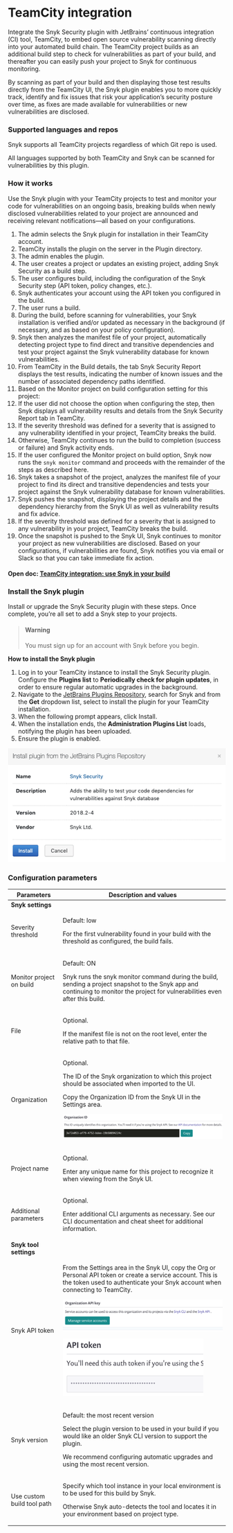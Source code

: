 # TeamCity integration

Integrate the Snyk Security plugin with JetBrains’ continuous integration (CI) tool, TeamCity, to embed open source vulnerability scanning directly into your automated build chain. The TeamCity project builds as an additional build step to check for vulnerabilities as part of your build, and thereafter you can easily push your project to Snyk for continuous monitoring.

By scanning as part of your build and then displaying those test results directly from the TeamCity UI, the Snyk plugin enables you to more quickly track, identify and fix issues that risk your application’s security posture over time, as fixes are made available for vulnerabilities or new vulnerabilities are disclosed.

### Supported languages and repos

Snyk supports all TeamCity projects regardless of which Git repo is used.

All languages supported by both TeamCity and Snyk can be scanned for vulnerabilities by this plugin.

### How it works

Use the Snyk plugin with your TeamCity projects to test and monitor your code for vulnerabilities on an ongoing basis, breaking builds when newly disclosed vulnerabilities related to your project are announced and receiving relevant notifications—all based on your configurations.

1. The admin selects the Snyk plugin for installation in their TeamCity account.
2. TeamCity installs the plugin on the server in the Plugin directory.
3. The admin enables the plugin.
4. The user creates a project or updates an existing project, adding Snyk Security as a build step.
5. The user configures build, including the configuration of the Snyk Security step (API token, policy changes, etc.).
6. Snyk authenticates your account using the API token you configured in the build.
7. The user runs a build.
8. During the build, before scanning for vulnerabilities, your Snyk installation is verified and/or updated as necessary in the background (if necessary, and as based on your policy configuration).
9. Snyk then analyzes the manifest file of your project, automatically detecting project type to find direct and transitive dependencies and test your project against the Snyk vulnerability database for known vulnerabilities.
10. From TeamCity in the Build details, the tab Snyk Security Report displays the test results, indicating the number of known issues and the number of associated dependency paths identified.
11. Based on the Monitor project on build configuration setting for this project:
12. If the user did not choose the option when configuring the step, then Snyk displays all vulnerability results and details from the Snyk Security Report tab in TeamCity.
13. If the severity threshold was defined for a severity that is assigned to any vulnerability identified in your project, TeamCity breaks the build.
14. Otherwise, TeamCity continues to run the build to completion (success or failure) and Snyk activity ends.
15. If the user configured the Monitor project on build option, Snyk now runs the `snyk monitor` command and proceeds with the remainder of the steps as described here.
16. Snyk takes a snapshot of the project, analyzes the manifest file of your project to find its direct and transitive dependencies and tests your project against the Snyk vulnerability database for known vulnerabilities.
17. Snyk pushes the snapshot, displaying the project details and the dependency hierarchy from the Snyk UI as well as vulnerability results and fix advice.
18. If the severity threshold was defined for a severity that is assigned to any vulnerability in your project, TeamCity breaks the build.
19. Once the snapshot is pushed to the Snyk UI, Snyk continues to monitor your project as new vulnerabilities are disclosed. Based on your configurations, if vulnerabilities are found, Snyk notifies you via email or Slack so that you can take immediate fix action.

#### Open doc: [TeamCity integration: use Snyk in your build](teamcity-integration-use-snyk-in-your-build/)

### Install the Snyk plugin

Install or upgrade the Snyk Security plugin with these steps. Once complete, you’re all set to add a Snyk step to your projects.

> #### Warning
>
> You must sign up for an account with Snyk before you begin.

**How to install the Snyk plugin**

1. Log in to your TeamCity instance to install the Snyk Security plugin. Configure the **Plugins list** to **Periodically check for plugin updates**, in order to ensure regular automatic upgrades in the background.
2. Navigate to the [JetBrains Plugins Repository](https://plugins.jetbrains.com/plugin/12227-snyk-security), search for Snyk and from the **Get** dropdown list, select to install the plugin for your TeamCity installation.
3. When the following prompt appears, click Install.
4. When the installation ends, the **Administration Plugins List** loads, notifying the plugin has been uploaded.
5. Ensure the plugin is enabled.

![](../../../.gitbook/assets/uuid-fe65f4bc-9578-016c-00dd-6ddb97d2ead7-en.png)

### Configuration parameters

| **Parameters**             | **Description and values**                                                                                                                                                                                                                                                                                                                                                                                                    |
| -------------------------- | ----------------------------------------------------------------------------------------------------------------------------------------------------------------------------------------------------------------------------------------------------------------------------------------------------------------------------------------------------------------------------------------------------------------------------- |
| **Snyk settings**          |                                                                                                                                                                                                                                                                                                                                                                                                                               |
| Severity threshold         | <p>Default: low</p><p>For the first vulnerability found in your build with the threshold as configured, the build fails.</p>                                                                                                                                                                                                                                                                                                  |
| Monitor project on build   | <p>Default: ON</p><p>Snyk runs the snyk monitor command during the build, sending a project snapshot to the Snyk app and continuing to monitor the project for vulnerabilities even after this build.</p>                                                                                                                                                                                                                     |
| File                       | <p>Optional.</p><p>If the manifest file is not on the root level, enter the relative path to that file.</p>                                                                                                                                                                                                                                                                                                                   |
| Organization               | <p>Optional.</p><p>The ID of the Snyk organization to which this project should be associated when imported to the UI.</p><p>Copy the Organization ID from the Snyk UI in the Settings area.</p><p><img src="../../../.gitbook/assets/uuid-dfede20b-acb5-fc08-8d1d-59e8476240a5-en.png" alt="image6.png"></p>                                                                                                                 |
| Project name               | <p>Optional.</p><p>Enter any unique name for this project to recognize it when viewing from the Snyk UI.</p>                                                                                                                                                                                                                                                                                                                  |
| Additional parameters      | <p>Optional.</p><p>Enter additional CLI arguments as necessary. See our CLI documentation and cheat sheet for additional information.</p>                                                                                                                                                                                                                                                                                     |
| **Snyk tool settings**     |                                                                                                                                                                                                                                                                                                                                                                                                                               |
| Snyk API token             | <p>From the Settings area in the Snyk UI, copy the Org or Personal API token or create a service account. This is the token used to authenticate your Snyk account when connecting to TeamCity.</p><p><img src="../../../.gitbook/assets/uuid-c27d25fc-00a7-f0f4-261c-d0d9f8653d1d-en.png" alt="image7.png"></p><p><img src="../../../.gitbook/assets/uuid-be0e9602-023b-99a4-f08c-eded5ea77dac-en.png" alt="image8.png"></p> |
| Snyk version               | <p>Default: the most recent version</p><p>Select the plugin version to be used in your build if you would like an older Snyk CLI version to support the plugin.</p><p>We recommend configuring automatic upgrades and using the most recent version.</p>                                                                                                                                                                      |
| Use custom build tool path | <p>Specify which tool instance in your local environment is to be used for this build by Snyk.</p><p>Otherwise Snyk auto-detects the tool and locates it in your environment based on project type.</p>                                                                                                                                                                                                                       |
